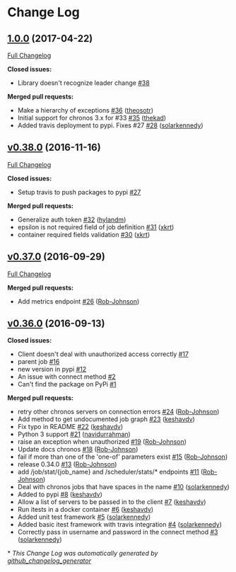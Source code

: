 # Change Log

## [1.0.0](https://github.com/asher/chronos-python/tree/1.0.0) (2017-04-22)
[Full Changelog](https://github.com/asher/chronos-python/compare/v0.38.0...1.0.0)

**Closed issues:**

- Library doesn't recognize leader change [\#38](https://github.com/asher/chronos-python/issues/38)

**Merged pull requests:**

- Make a hierarchy of exceptions [\#36](https://github.com/asher/chronos-python/pull/36) ([theosotr](https://github.com/theosotr))
- Initial support for chronos 3.x for \#33 [\#35](https://github.com/asher/chronos-python/pull/35) ([thekad](https://github.com/thekad))
- Added travis deployment to pypi. Fixes \#27 [\#28](https://github.com/asher/chronos-python/pull/28) ([solarkennedy](https://github.com/solarkennedy))

## [v0.38.0](https://github.com/asher/chronos-python/tree/v0.38.0) (2016-11-16)
[Full Changelog](https://github.com/asher/chronos-python/compare/v0.37.0...v0.38.0)

**Closed issues:**

- Setup travis to push packages to pypi [\#27](https://github.com/asher/chronos-python/issues/27)

**Merged pull requests:**

- Generalize auth token [\#32](https://github.com/asher/chronos-python/pull/32) ([hylandm](https://github.com/hylandm))
- epsilon is not required field of job definition [\#31](https://github.com/asher/chronos-python/pull/31) ([xkrt](https://github.com/xkrt))
- container required fields validation [\#30](https://github.com/asher/chronos-python/pull/30) ([xkrt](https://github.com/xkrt))

## [v0.37.0](https://github.com/asher/chronos-python/tree/v0.37.0) (2016-09-29)
[Full Changelog](https://github.com/asher/chronos-python/compare/v0.36.0...v0.37.0)

**Merged pull requests:**

- Add metrics endpoint [\#26](https://github.com/asher/chronos-python/pull/26) ([Rob-Johnson](https://github.com/Rob-Johnson))

## [v0.36.0](https://github.com/asher/chronos-python/tree/v0.36.0) (2016-09-13)
**Closed issues:**

- Client doesn't deal with unauthorized access correctly [\#17](https://github.com/asher/chronos-python/issues/17)
- parent job [\#16](https://github.com/asher/chronos-python/issues/16)
- new version in pypi [\#12](https://github.com/asher/chronos-python/issues/12)
- An issue with connect method [\#2](https://github.com/asher/chronos-python/issues/2)
- Can't find the package on PyPi [\#1](https://github.com/asher/chronos-python/issues/1)

**Merged pull requests:**

- retry other chronos servers on connection errors [\#24](https://github.com/asher/chronos-python/pull/24) ([Rob-Johnson](https://github.com/Rob-Johnson))
- Add method to get undocumented job graph [\#23](https://github.com/asher/chronos-python/pull/23) ([keshavdv](https://github.com/keshavdv))
- Fix typo in README [\#22](https://github.com/asher/chronos-python/pull/22) ([keshavdv](https://github.com/keshavdv))
- Python 3 support [\#21](https://github.com/asher/chronos-python/pull/21) ([navidurrahman](https://github.com/navidurrahman))
- raise an exception when unauthorized [\#19](https://github.com/asher/chronos-python/pull/19) ([Rob-Johnson](https://github.com/Rob-Johnson))
- Update docs chronos [\#18](https://github.com/asher/chronos-python/pull/18) ([Rob-Johnson](https://github.com/Rob-Johnson))
- fail if more than one of the 'one-of' parameters exist [\#15](https://github.com/asher/chronos-python/pull/15) ([Rob-Johnson](https://github.com/Rob-Johnson))
- release 0.34.0 [\#13](https://github.com/asher/chronos-python/pull/13) ([Rob-Johnson](https://github.com/Rob-Johnson))
- add /job/stat/{job\_name} and /scheduler/stats/\* endpoints [\#11](https://github.com/asher/chronos-python/pull/11) ([Rob-Johnson](https://github.com/Rob-Johnson))
- Deal with chronos jobs that have spaces in the name [\#10](https://github.com/asher/chronos-python/pull/10) ([solarkennedy](https://github.com/solarkennedy))
- Added to pypi [\#8](https://github.com/asher/chronos-python/pull/8) ([keshavdv](https://github.com/keshavdv))
- Allow a list of servers to be passed in to the client [\#7](https://github.com/asher/chronos-python/pull/7) ([keshavdv](https://github.com/keshavdv))
- Run itests in a docker container [\#6](https://github.com/asher/chronos-python/pull/6) ([keshavdv](https://github.com/keshavdv))
- Added unit test framework [\#5](https://github.com/asher/chronos-python/pull/5) ([solarkennedy](https://github.com/solarkennedy))
- Added basic itest framework with travis integration [\#4](https://github.com/asher/chronos-python/pull/4) ([solarkennedy](https://github.com/solarkennedy))
- Correctly pass in username and password in the connect method [\#3](https://github.com/asher/chronos-python/pull/3) ([solarkennedy](https://github.com/solarkennedy))



\* *This Change Log was automatically generated by [github_changelog_generator](https://github.com/skywinder/Github-Changelog-Generator)*